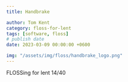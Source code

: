 ```yaml
---
title: Handbrake

author: Tom Kent
category: floss-for-lent
tags: [software, floss]
# publish date
date: 2023-03-09 00:00:00 +0600

img: "/assets/img/floss/handbrake_logo.png"
---
```



FLOSSing for lent 14/40
